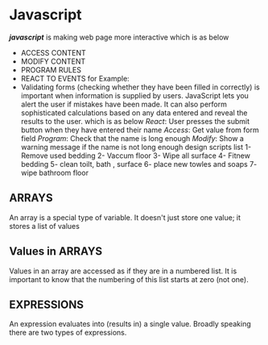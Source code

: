 # Javascript 
***javascript*** is making web page more interactive which is as below 
- ACCESS CONTENT 
- MODIFY CONTENT 
- PROGRAM RULES 
- REACT TO EVENTS 
for Example:
- Validating forms (checking whether they have been
filled in correctly) is important when information is
supplied by users. JavaScript lets you alert the user
if mistakes have been made. It can also perform
sophisticated calculations based on any data entered
and reveal the results to the user. 
which is as below 
*React*: User presses the submit button when they
have entered their name
*Access*: Get value from form field
*Program*: Check that the name is long enough
*Modify*: Show a warning message if the name is not
long enough 
design scripts list
1- Remove used bedding 
2- Vaccum floor
3- Wipe all surface
4- Fitnew bedding
5- clean toilt, bath , surface
6- place new towles and soaps
7- wipe bathroom floor
## ARRAYS
An array is a special type of variable. It doesn't
just store one value; it stores a list of values
## Values in ARRAYS
Values in an array are accessed as if they are in
a numbered list. It is important to know that the
numbering of this list starts at zero (not one). 
## EXPRESSIONS 
An expression evaluates into (results in) a single value. Broadly speaking
there are two types of expressions.
